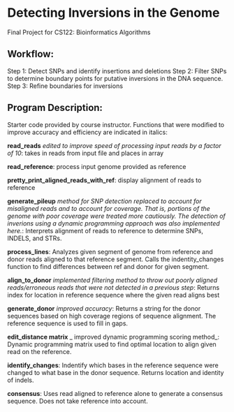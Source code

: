 # Detecting Inversions in the Genome 
Final Project for CS122: Bioinformatics Algorithms
## Workflow:
Step 1: Detect SNPs and identify insertions and deletions
Step 2: Filter SNPs to determine boundary points for putative inversions in the DNA sequence.
Step 3: Refine boundaries for inversions

## Program Description:
Starter code provided by course instructor. Functions that were modified to improve accuracy and efficiency are indicated in italics: 

**read_reads** _edited to improve speed of processing input reads by a factor of 10_: 
takes in reads from input file and places in array 

**read_reference**: process input genome provided as reference 

**pretty_print_aligned_reads_with_ref**: display alignment of reads to reference  

**generate_pileup** _method for SNP detection replaced to account for misaligned reads and to account for coverage. That is, portions of  the genome with poor coverage were treated more cautiously. The detection of inverions using a dynamic programming approach was also implemented here._: Interprets alignment of reads to reference to determine SNPs, INDELS, and STRs. 

**process_lines**: Analyzes given segment of genome from reference and donor reads aligned to that reference segment. Calls the indentity_changes function to find differences between ref and donor for given segment.

**align_to_donor** _implemented filtering method to throw out poorly aligned reads/erroneous reads that were not detected in a previous step_: Returns index for location in reference sequence where the given read aligns best 

**generate_donor** _improved accuracy_: Returns a string for the donor sequences based on high coverage regions of sequence alignment. The reference sequence is used to fill in gaps.

**edit_distance matrix** _ improved dynamic programming scoring method_: Dynamic programming matrix used to find optimal location to align given read on the reference.

**identify_changes**: Indentify which bases in the reference sequence were changed to what base in the donor sequence. Returns location and identity of indels.

**consensus**: Uses read aligned to reference alone to generate a consensus sequence. Does not take reference into account. 




